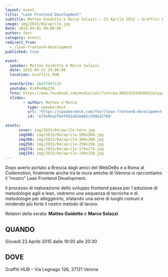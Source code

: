 ```yaml
---
layout: event
title: "Lean Frontend Development"
subtitle: Matteo Guidotto e Marco Solazzi – 23 Aprile 2015 – Graffiti HUB
image: img/2015/04/aprile.jpg
date: 2015-04-01 00:00:00
author: fevr
category: eventi
redirect_from:
  - /lean-frontend-development
published: true

event:
  speaker: Matteo Guidotto e Marco Solazzi
  date: 2015-04-23 19:00:00
  location: Graffiti HUB

  eventbrite: 16477997133
  youtube: Ki4Pe40pZf8
  foto: https://www.facebook.com/media/set/?set=oa.880191542046021&type=1
  slides:
        - author: Matteo e Marco
          type: speakerdeck
          url: 'https://speakerdeck.com/fevr/lean-frontend-development-1'
          id: 'e73e9ba2fb4f492ab5b465c599e22709'

assets:
      cover: img/2015/04/aprile-hero.jpg
      img500: img/2015/04/aprile-500x500.jpg
      img300: img/2015/04/aprile-300x300.jpg
      img250: img/2015/04/aprile-250x250.jpg
      img174: img/2015/04/aprile-174x174.jpg
      img150: img/2015/04/aprile-150x150.jpg
---
```


Dopo averlo portato a Brescia dagli amici del WebDeBs e a Roma al Codemotion, finalmente anche tra le mura amiche di
\Verona vi raccontiamo il "nostro" Lean Frontend Development.

Il processo di maturazione dello sviluppo frontend passa per l'adozione di metodologie agili e lean,
vedremo una sequenza di tecniche e di metodologie per alleggerirlo, sfatando una serie di luoghi comuni
e rendendo più forte il nostro metodo di lavoro.

Relatori della serata: **Matteo Guidotto** e **Marco Solazzi**

## QUANDO
Giovedì 23 Aprile 2015 dalle 19:00 alle 20:30

## DOVE
Graffiti HUB – Via Legnago 126, 37121 Verona